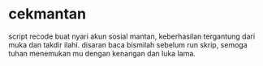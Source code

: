 # cekmantan
script recode buat nyari akun sosial mantan, keberhasilan tergantung dari muka dan takdir ilahi. disaran baca bismilah sebelum run skrip, semoga tuhan menemukan mu dengan kenangan dan luka lama.
